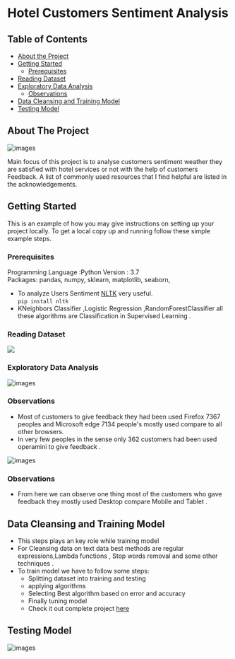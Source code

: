 # Hotel Customers Sentiment Analysis
## Table of Contents

* [About the Project](#about-the-project)
* [Getting Started](#getting-started)
  * [Prerequisites](#prerequisites) 
* [Reading Dataset](#reading-dataset)
* [Exploratory Data Analysis](#exploratory-data-analysis)
  * [Observations](#observations)
* [Data Cleansing and Training Model](#data-cleansing-and-training-model)
* [Testing Model](#testing-model)
<!-- ABOUT THE PROJECT -->
## About The Project
![images](https://raw.githubusercontent.com/Surekha-honey/Deep-Learning-Projects/master/NLP%20sentiment%20analysis/Customers%20review%20Analysis/Images/1.png)

Main focus of this project is to analyse customers sentiment weather they are satisfied with hotel services or not with the help of customers Feedback.
A list of commonly used resources that I find helpful are listed in the acknowledgements.

<!-- GETTING STARTED -->
## Getting Started

This is an example of how you may give instructions on setting up your project locally.
To get a local copy up and running follow these simple example steps.

### Prerequisites
Programming Language :Python Version : 3.7  <br>
 Packages: pandas, numpy, sklearn, matplotlib, seaborn, 
 * To analyze Users Sentiment [NLTK](https://www.nltk.org/) very useful. <br>
    `pip install nltk`  <br>
 * KNeighbors Classifier ,Logistic Regression ,RandomForestClassifier all these algorithms are Classification in Supervised Learning .
### Reading Dataset
![](https://raw.githubusercontent.com/Surekha-honey/Deep-Learning-Projects/master/NLP%20sentiment%20analysis/Customers%20review%20Analysis/Images/3.png)

### Exploratory Data Analysis
![images](https://raw.githubusercontent.com/Surekha-honey/Deep-Learning-Projects/master/NLP%20sentiment%20analysis/Customers%20review%20Analysis/Images/4.png)
   ### Observations
* Most of customers to give feedback they had been used Firefox 7367 peoples and Microsoft edge 7134 people's mostly used compare to all other browsers.
* In very few peoples in the sense only 362 customers had been used operamini to give feedback .

![images](https://raw.githubusercontent.com/Surekha-honey/Deep-Learning-Projects/master/NLP%20sentiment%20analysis/Customers%20review%20Analysis/Images/5.png)

   ### Observations
* From here we can observe one thing most of the customers who gave feedback they mostly used Desktop compare Mobile and Tablet .

## Data Cleansing and Training Model
   * This steps plays an key role while training model 
   * For Cleansing data on text data best methods are regular expressions,Lambda functions , Stop words removal and some other techniques .
   * To train model we have to follow some steps:
       * Splitting dataset into training and testing
       * applying algorithms 
       * Selecting Best algorithm based on error and accuracy 
       * Finally tuning model 
       * Check it out complete project [here](https://github.com/Surekha-honey/Deep-Learning-Projects/blob/master/NLP%20sentiment%20analysis/Customers%20review%20Analysis/Restraunt%20Customers%20%20Review%20Analysis%20Weather%20it's%20Positive%20or%20Negative.ipynb)
       



## Testing Model

![images](https://raw.githubusercontent.com/Surekha-honey/Deep-Learning-Projects/master/NLP%20sentiment%20analysis/Customers%20review%20Analysis/Images/6.png)









